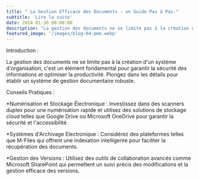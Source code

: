 ```yaml
---
title: " La Gestion Efficace des Documents : un Guide Pas à Pas."
subtitle: 'Lire la suite'
date: 2024-01-30 00:00:00
description: "La gestion des documents ne se limite pas à la création d'un système d'organisation, c'est un élément fondamental pour garantir la sécurité des informations et optimiser la productivité."
featured_image: '/images/blog-04-pme.webp'
---
```

Introduction :

La gestion des documents ne se limite pas à la création d'un système d'organisation, c'est un élément fondamental pour garantir la sécurité des informations et optimiser la productivité. Plongez dans les détails pour établir un système de gestion documentaire robuste.

Conseils Pratiques :

*Numérisation et Stockage Électronique : Investissez dans des scanners duplex pour une numérisation rapide et utilisez des solutions de stockage cloud telles que Google Drive ou Microsoft OneDrive pour garantir la sécurité et l'accessibilité.

*Systèmes d'Archivage Electronique : Considérez des plateformes telles que M-Files qui offrent une indexation intelligente pour faciliter la récupération des documents.

*Gestion des Versions : Utilisez des outils de collaboration avancés comme Microsoft SharePoint qui permettent un suivi précis des modifications et la gestion efficace des versions.